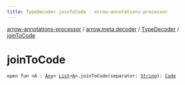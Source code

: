 ```yaml
---
title: TypeDecoder.joinToCode - arrow-annotations-processor
---
```


[arrow-annotations-processor](../../index.html) / [arrow.meta.decoder](../index.html) / [TypeDecoder](index.html) / [joinToCode](./join-to-code.html)

# joinToCode

`open fun <A : `[`Any`](https://kotlinlang.org/api/latest/jvm/stdlib/kotlin/-any/index.html)`> `[`List`](https://kotlinlang.org/api/latest/jvm/stdlib/kotlin.collections/-list/index.html)`<`[`A`](join-to-code.html#A)`>.joinToCode(separator: `[`String`](https://kotlinlang.org/api/latest/jvm/stdlib/kotlin/-string/index.html)`): `[`Code`](../../arrow.meta.ast/-code/index.html)